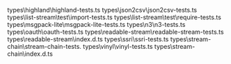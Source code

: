 types\highland\highland-tests.ts
types\json2csv\json2csv-tests.ts
types\list-stream\test\import-tests.ts
types\list-stream\test\require-tests.ts
types\msgpack-lite\msgpack-lite-tests.ts
types\n3\n3-tests.ts
types\oauth\oauth-tests.ts
types\readable-stream\readable-stream-tests.ts
types\readable-stream\index.d.ts
types\ssri\ssri-tests.ts
types\stream-chain\stream-chain-tests.
types\vinyl\vinyl-tests.ts
types\stream-chain\index.d.ts
